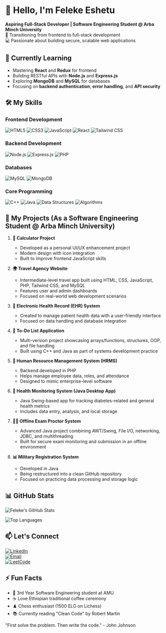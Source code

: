 # 👋 Hello, I'm Feleke Eshetu

**Aspiring Full-Stack Developer | Software Engineering Student @ Arba Minch University**  
🚀 Transitioning from frontend to full-stack development  
💻 Passionate about building secure, scalable web applications

## 🌱 Currently Learning
- Mastering **React** and **Redux** for frontend
- Building RESTful APIs with **Node.js** and **Express.js**
- Exploring **MongoDB** and **MySQL** for databases
- Focusing on **backend authentication**, **error handling**, and **API security**

## 🛠️ My Skills

### Frontend Development
![HTML5](https://img.shields.io/badge/HTML5-E34F26?style=for-the-badge&logo=html5&logoColor=white)
![CSS3](https://img.shields.io/badge/CSS3-1572B6?style=for-the-badge&logo=css3&logoColor=white)
![JavaScript](https://img.shields.io/badge/JavaScript-F7DF1E?style=for-the-badge&logo=javascript&logoColor=black)
![React](https://img.shields.io/badge/React-61DAFB?style=for-the-badge&logo=react&logoColor=black)
![Tailwind CSS](https://img.shields.io/badge/Tailwind_CSS-38B2AC?style=for-the-badge&logo=tailwind-css&logoColor=white)

### Backend Development
![Node.js](https://img.shields.io/badge/Node.js-339933?style=for-the-badge&logo=node.js&logoColor=white)
![Express.js](https://img.shields.io/badge/Express.js-000000?style=for-the-badge&logo=express&logoColor=white)
![PHP](https://img.shields.io/badge/PHP-777BB4?style=for-the-badge&logo=php&logoColor=white)

### Databases
![MySQL](https://img.shields.io/badge/MySQL-4479A1?style=for-the-badge&logo=mysql&logoColor=white)
![MongoDB](https://img.shields.io/badge/MongoDB-47A248?style=for-the-badge&logo=mongodb&logoColor=white)

### Core Programming
![C++](https://img.shields.io/badge/C++-00599C?style=for-the-badge&logo=c%2B%2B&logoColor=white)
![Java](https://img.shields.io/badge/Java-007396?style=for-the-badge&logo=java&logoColor=white)
![Data Structures](https://img.shields.io/badge/Data_Structures-FF6F00?style=for-the-badge)
![Algorithms](https://img.shields.io/badge/Algorithms-009688?style=for-the-badge)

## 🧠 My Projects (As a Software Engineering Student @ Arba Minch University)

1. **📱 Calculator Project**  
   - Developed as a personal UI/UX enhancement project  
   - Modern design with icon integration  
   - Built to improve frontend JavaScript skills  

2. **🌍 Travel Agency Website**  
   - Intermediate-level travel app built using HTML, CSS, JavaScript, PHP, Tailwind CSS, and MySQL  
   - Features user and admin dashboards  
   - Focused on real-world web development scenarios  

3. **📘 Electronic Health Record (EHR) System**  
   - Created to manage patient health data with a user-friendly interface  
   - Focused on data handling and database integration  

4. **📝 To-Do List Application**  
   - Multi-version project showcasing arrays/functions, structures, OOP, and file handling  
   - Built using C++ and Java as part of systems development practice  

5. **💼 Human Resource Management System (HRMS)**  
   - Backend developed in PHP  
   - Helps manage employee data, roles, and attendance  
   - Designed to mimic enterprise-level software  

6. **🧪 Health Monitoring System (Java Desktop App)**  
   - Java Swing-based app for tracking diabetes-related and general health metrics  
   - Includes data entry, analysis, and local storage  

7. **🧑‍💻 Offline Exam Proctor System**  
   - Advanced Java project combining AWT/Swing, File I/O, networking, JDBC, and multithreading  
   - Built for secure exam monitoring and submission in an offline environment  

8. **📊 Military Registration System**  
   - Developed in Java  
   - Being restructured into a clean GitHub repository  
   - Focused on practicing data processing and storage logic

## 📊 GitHub Stats

![Feleke's GitHub Stats](https://github-readme-stats.vercel.app/api?username=xobiya&show_icons=true&theme=radical&hide_border=true&count_private=true)

![Top Languages](https://github-readme-stats.vercel.app/api/top-langs/?username=xobiya&layout=compact&theme=radical&hide_border=true)


## 📫 Let's Connect
[![LinkedIn](https://img.shields.io/badge/LinkedIn-0A66C2?style=for-the-badge&logo=linkedin&logoColor=white)](https://www.linkedin.com/in/feleke-eshetu-733a79309/)  
[![Email](https://img.shields.io/badge/Gmail-D14836?style=for-the-badge&logo=gmail&logoColor=white)](eshetufeleke21@gmail.com)  
[![LeetCode](https://img.shields.io/badge/LeetCode-FFA116?style=for-the-badge&logo=leetcode&logoColor=black)](https://leetcode.com/feleke_eshetu)

## ⚡ Fun Facts
- 🏫 3rd Year Software Engineering student at AMU
- ☕ Love Ethiopian traditional coffee ceremony
- ♟️ Chess enthusiast (1500 ELO on Lichess)
- 📚 Currently reading "Clean Code" by Robert Martin

"First solve the problem. Then write the code." - John Johnson
